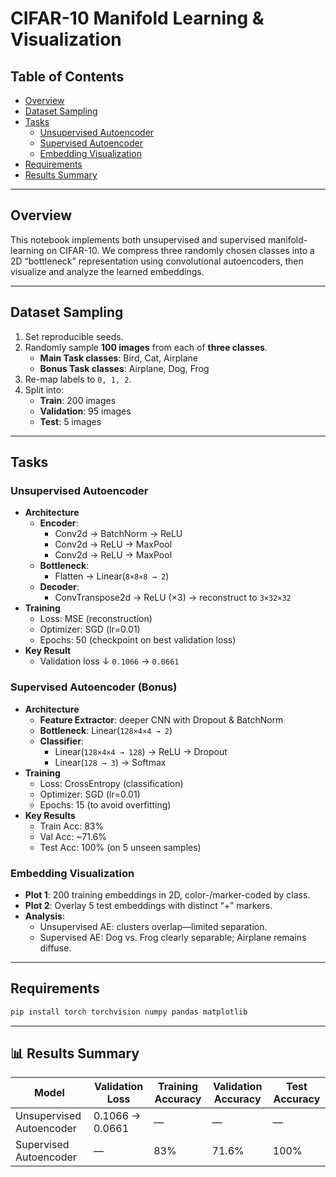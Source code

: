 # CIFAR-10 Manifold Learning & Visualization

## Table of Contents
- [Overview](#overview)
- [Dataset Sampling](#dataset-sampling)
- [Tasks](#tasks)
  - [Unsupervised Autoencoder](#unsupervised-autoencoder)
  - [Supervised Autoencoder](#supervised-autoencoder)
  - [Embedding Visualization](#embedding-visualization)
- [Requirements](#requirements)
- [Results Summary](#results-summary)

---

## Overview
This notebook implements both unsupervised and supervised manifold-learning on CIFAR-10. We compress three randomly chosen classes into a 2D “bottleneck” representation using convolutional autoencoders, then visualize and analyze the learned embeddings.

---

## Dataset Sampling
1. Set reproducible seeds.  
2. Randomly sample **100 images** from each of **three classes**.  
   - **Main Task classes**: Bird, Cat, Airplane  
   - **Bonus Task classes**: Airplane, Dog, Frog  
3. Re-map labels to `0, 1, 2`.  
4. Split into:  
   - **Train**: 200 images  
   - **Validation**: 95 images  
   - **Test**: 5 images  

---

## Tasks

### Unsupervised Autoencoder
- **Architecture**  
  - **Encoder**:  
    - Conv2d → BatchNorm → ReLU  
    - Conv2d → ReLU → MaxPool  
    - Conv2d → ReLU → MaxPool  
  - **Bottleneck**:  
    - Flatten → Linear(`8×8×8 → 2`)  
  - **Decoder**:  
    - ConvTranspose2d → ReLU (×3) → reconstruct to `3×32×32`  
- **Training**  
  - Loss: MSE (reconstruction)  
  - Optimizer: SGD (lr=0.01)  
  - Epochs: 50 (checkpoint on best validation loss)  
- **Key Result**  
  - Validation loss ↓ `0.1066` → `0.0661`

### Supervised Autoencoder (Bonus)
- **Architecture**  
  - **Feature Extractor**: deeper CNN with Dropout & BatchNorm  
  - **Bottleneck**: Linear(`128×4×4 → 2`)  
  - **Classifier**:  
    - Linear(`128×4×4 → 128`) → ReLU → Dropout  
    - Linear(`128 → 3`) → Softmax  
- **Training**  
  - Loss: CrossEntropy (classification)  
  - Optimizer: SGD (lr=0.01)  
  - Epochs: 15 (to avoid overfitting)  
- **Key Results**  
  - Train Acc: 83%  
  - Val Acc: ~71.6%  
  - Test  Acc: 100% (on 5 unseen samples)

### Embedding Visualization
- **Plot 1**: 200 training embeddings in 2D, color-/marker-coded by class.  
- **Plot 2**: Overlay 5 test embeddings with distinct “+” markers.  
- **Analysis**:  
  - Unsupervised AE: clusters overlap—limited separation.  
  - Supervised AE: Dog vs. Frog clearly separable; Airplane remains diffuse.

---

## Requirements
```bash
pip install torch torchvision numpy pandas matplotlib
```
---

## 📊 Results Summary

| Model                   | Validation Loss         | Training Accuracy | Validation Accuracy | Test Accuracy |
|-------------------------|--------------------------|-------------------|---------------------|---------------|
| Unsupervised Autoencoder | 0.1066 → 0.0661         | —                 | —                   | —             |
| Supervised Autoencoder   | —                       | 83%               | 71.6%               | 100%          |

